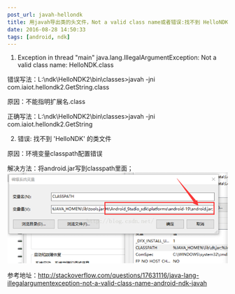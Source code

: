 ```yaml
---
post_url: javah-hellondk
title: 用javah导出类的头文件，Not a valid class name或者错误:找不到 HelloNDK 的类文件
date: 2016-08-28 14:50:33
tags: [android, ndk]
---
```

1. Exception in thread "main" java.lang.IllegalArgumentException: Not a valid class name: HelloNDK.class

错误写法：L:\ndk\HelloNDK2\bin\classes>javah -jni com.iaiot.hellondk2.GetString.class

原因：不能指明扩展名.class

正确写法：L:\ndk\HelloNDK2\bin\classes>javah -jni com.iaiot.hellondk2.GetString

2. 错误: 找不到 'HelloNDK' 的类文件

原因：环境变量classpath配置错误

解决方法：将android.jar写到classpath里面；
![](/images/20160828144815858.png)

参考地址：http://stackoverflow.com/questions/17631116/java-lang-illegalargumentexception-not-a-valid-class-name-android-ndk-javah